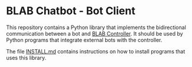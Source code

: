 # BLAB Chatbot - Bot Client

This repository contains a Python library that implements the bidirectional communication between a bot and
[BLAB Controller](../../../blab-controller). It should be used by Python programs that integrate
external bots with the controller.

The file [INSTALL.md](INSTALL.md) contains instructions on how to install programs that uses this library.
